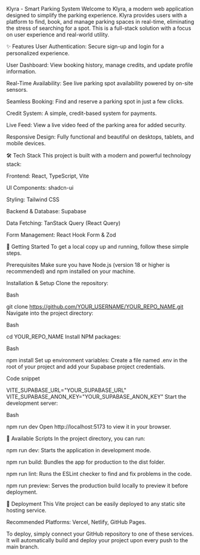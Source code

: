 Klyra - Smart Parking System
Welcome to Klyra, a modern web application designed to simplify the parking experience. Klyra provides users with a platform to find, book, and manage parking spaces in real-time, eliminating the stress of searching for a spot. This is a full-stack solution with a focus on user experience and real-world utility.

✨ Features
User Authentication: Secure sign-up and login for a personalized experience.

User Dashboard: View booking history, manage credits, and update profile information.

Real-Time Availability: See live parking spot availability powered by on-site sensors.

Seamless Booking: Find and reserve a parking spot in just a few clicks.

Credit System: A simple, credit-based system for payments.

Live Feed: View a live video feed of the parking area for added security.

Responsive Design: Fully functional and beautiful on desktops, tablets, and mobile devices.

🛠️ Tech Stack
This project is built with a modern and powerful technology stack:

Frontend: React, TypeScript, Vite

UI Components: shadcn-ui

Styling: Tailwind CSS

Backend & Database: Supabase

Data Fetching: TanStack Query (React Query)

Form Management: React Hook Form & Zod

🚀 Getting Started
To get a local copy up and running, follow these simple steps.

Prerequisites
Make sure you have Node.js (version 18 or higher is recommended) and npm installed on your machine.

Installation & Setup
Clone the repository:

Bash

git clone https://github.com/YOUR_USERNAME/YOUR_REPO_NAME.git
Navigate into the project directory:

Bash

cd YOUR_REPO_NAME
Install NPM packages:

Bash

npm install
Set up environment variables:
Create a file named .env in the root of your project and add your Supabase project credentials.

Code snippet

VITE_SUPABASE_URL="YOUR_SUPABASE_URL"
VITE_SUPABASE_ANON_KEY="YOUR_SUPABASE_ANON_KEY"
Start the development server:

Bash

npm run dev
Open http://localhost:5173 to view it in your browser.

📜 Available Scripts
In the project directory, you can run:

npm run dev: Starts the application in development mode.

npm run build: Bundles the app for production to the dist folder.

npm run lint: Runs the ESLint checker to find and fix problems in the code.

npm run preview: Serves the production build locally to preview it before deployment.

🚢 Deployment
This Vite project can be easily deployed to any static site hosting service.

Recommended Platforms: Vercel, Netlify, GitHub Pages.

To deploy, simply connect your GitHub repository to one of these services. It will automatically build and deploy your project upon every push to the main branch.